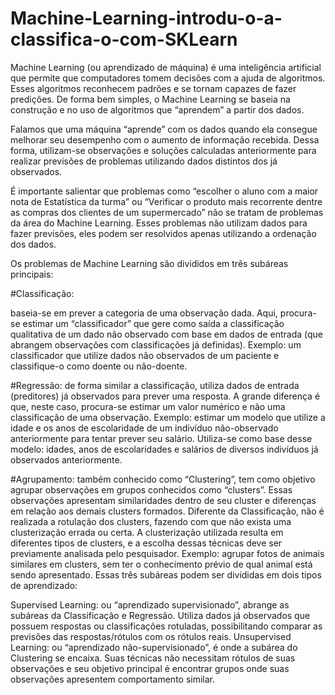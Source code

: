 # Machine-Learning-introdu-o-a-classifica-o-com-SKLearn
Machine Learning (ou aprendizado de máquina) é uma inteligência artificial que permite que computadores tomem decisões com a ajuda de algoritmos. Esses algoritmos reconhecem padrões e se tornam capazes de fazer predições. De forma bem simples, o Machine Learning se baseia na construção e no uso de algoritmos que “aprendem” a partir dos dados.

Falamos que uma máquina “aprende” com os dados quando ela consegue melhorar seu desempenho com o aumento de informação recebida. Dessa forma, utilizam-se observações e soluções calculadas anteriormente para realizar previsões de problemas utilizando dados distintos dos já observados.

É importante salientar que problemas como “escolher o aluno com a maior nota de Estatística da turma” ou “Verificar o produto mais recorrente dentre as compras dos clientes de um supermercado” não se tratam de problemas da área do Machine Learning. Esses problemas não utilizam dados para fazer previsões, eles podem ser resolvidos apenas utilizando a ordenação dos dados.

Os problemas de Machine Learning são divididos em três subáreas principais:

#Classificação:

baseia-se em prever a categoria de uma observação dada. Aqui, procura-se estimar um “classificador” que gere como saída a classificação qualitativa de um dado não observado com base em dados de entrada (que abrangem observações com classificações já definidas).
Exemplo: um classificador que utilize dados não observados de um paciente e classifique-o como doente ou não-doente.

#Regressão: 
de forma similar a classificação, utiliza dados de entrada (preditores) já observados para prever uma resposta. A grande diferença é que, neste caso, procura-se estimar um valor numérico e não uma classificação de uma observação.
Exemplo: estimar um modelo que utilize a idade e os anos de escolaridade de um indivíduo não-observado anteriormente para tentar prever seu salário. Utiliza-se como base desse modelo: idades, anos de escolaridades e salários de diversos indivíduos já observados anteriormente.

#Agrupamento: 
também conhecido como “Clustering”, tem como objetivo agrupar observações em grupos conhecidos como “clusters”. Essas observações apresentam similaridades dentro de seu cluster e diferenças em relação aos demais clusters formados. Diferente da Classificação, não é realizada a rotulação dos clusters, fazendo com que não exista uma clusterização errada ou certa. A clusterização utilizada resulta em diferentes tipos de clusters, e a escolha dessas técnicas deve ser previamente analisada pelo pesquisador.
Exemplo: agrupar fotos de animais similares em clusters, sem ter o conhecimento prévio de qual animal está sendo apresentado.
Essas três subáreas podem ser divididas em dois tipos de aprendizado:

Supervised Learning: ou “aprendizado supervisionado”, abrange as subáreas da Classificação e Regressão. Utiliza dados já observados que possuem respostas ou classificações rotuladas, possibilitando comparar as previsões das respostas/rótulos com os rótulos reais.
Unsupervised Learning: ou “aprendizado não-supervisionado”, é onde a subárea do Clustering se encaixa. Suas técnicas não necessitam rótulos de suas observações e seu objetivo principal é encontrar grupos onde suas observações apresentem comportamento similar.
